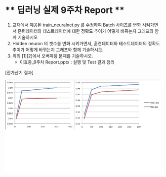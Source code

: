 # ** 딥러닝 실제 9주차 Report ** 

1. 교재에서 제공된  train_neuralnet.py 를 수정하여  Batch 사이즈를 변화 시켜가면서 훈련데이터와 테스트데이터에 대한  정확도 추이가 어떻게 바뀌는지 그래프와 함께 기술하시오
2. Hidden neuron 의 갯수를 변화 시켜가면서,  훈련데이터와 테스트데이터의 정확도 추이가 어떻게 바뀌는지 그래프와 함께 기술하시오.
3. 위의  [1][2]에서 오버피팅 문제를 기술하시오.
	* 이효중_9주차 Report.pptx : 실행 및 Test 결과 정리

[전가산기 결과]</p>
<img src=".\Report_W09.jpg"  width="640" height="300"> 

<p align="center">
  
</p>
</br>
